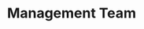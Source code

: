 ---
layout: person
name: "Lulu Wei"
image: "/assets/people/luluwei.jpg"
title: "Management Team"
category: "Management Team"
links:
  - link: "fake.email@nju.edu.cn"
    icon: "email"
---